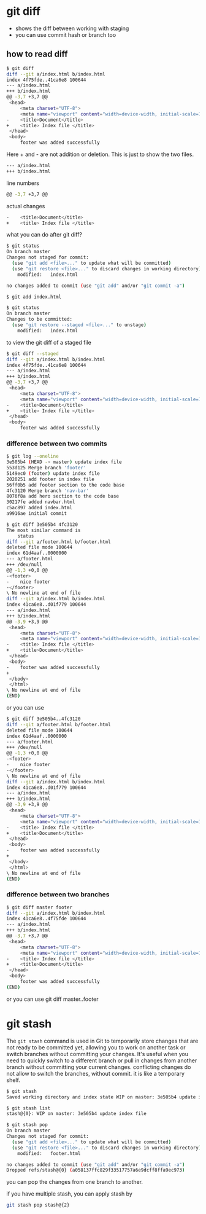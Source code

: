 # git diff
- shows the diff between working with staging 
- you can use commit hash or branch too

## how to read diff
```sh
$ git diff
diff --git a/index.html b/index.html
index 4f75fde..41ca6e8 100644
--- a/index.html
+++ b/index.html
@@ -3,7 +3,7 @@
 <head>
     <meta charset="UTF-8">
     <meta name="viewport" content="width=device-width, initial-scale=1.0">
-    <title>Document</title>
+    <title> Index file </title>
 </head>
 <body>
     footer was added successfully
```

Here + and - are not addition or deletion. This is just to show the two files.
```sh
--- a/index.html
+++ b/index.html
```

line numbers
```sh
@@ -3,7 +3,7 @@
```

actual changes
```sh
-    <title>Document</title>
+    <title> Index file </title>
```

what you can do after git diff?
```sh
$ git status
On branch master
Changes not staged for commit:
  (use "git add <file>..." to update what will be committed)
  (use "git restore <file>..." to discard changes in working directory)
	modified:   index.html

no changes added to commit (use "git add" and/or "git commit -a")

$ git add index.html

$ git status
On branch master
Changes to be committed:
  (use "git restore --staged <file>..." to unstage)
	modified:   index.html
```

to view the git diff of a staged file
```sh
$ git diff --staged
diff --git a/index.html b/index.html
index 4f75fde..41ca6e8 100644
--- a/index.html
+++ b/index.html
@@ -3,7 +3,7 @@
 <head>
     <meta charset="UTF-8">
     <meta name="viewport" content="width=device-width, initial-scale=1.0">
-    <title>Document</title>
+    <title> Index file </title>
 </head>
 <body>
     footer was added successfully
```


### difference between two commits

```sh
$ git log --oneline
3e505b4 (HEAD -> master) update index file
553d125 Merge branch 'footer'
5149ec0 (footer) update index file
2020251 add footer in index file
56ff0b5 add footer section to the code base
4fc3120 Merge branch 'nav-bar'
8076f8a add hero section to the code base
30217fe added navbar.html
c5ac897 added index.html
a9916ae initial commit
```


```sh
$ git diff 3e505b4 4fc3120
The most similar command is
	status
diff --git a/footer.html b/footer.html
deleted file mode 100644
index 61d4aaf..0000000
--- a/footer.html
+++ /dev/null
@@ -1,3 +0,0 @@
-<footer>
-    nice footer
-</footer>
\ No newline at end of file
diff --git a/index.html b/index.html
index 41ca6e8..d01f779 100644
--- a/index.html
+++ b/index.html
@@ -3,9 +3,9 @@
 <head>
     <meta charset="UTF-8">
     <meta name="viewport" content="width=device-width, initial-scale=1.0">
-    <title> Index file </title>
+    <title>Document</title>
 </head>
 <body>
-    footer was added successfully
+
 </body>
 </html>
\ No newline at end of file
(END)
```

or you can use 
```sh
$ git diff 3e505b4..4fc3120
diff --git a/footer.html b/footer.html
deleted file mode 100644
index 61d4aaf..0000000
--- a/footer.html
+++ /dev/null
@@ -1,3 +0,0 @@
-<footer>
-    nice footer
-</footer>
\ No newline at end of file
diff --git a/index.html b/index.html
index 41ca6e8..d01f779 100644
--- a/index.html
+++ b/index.html
@@ -3,9 +3,9 @@
 <head>
     <meta charset="UTF-8">
     <meta name="viewport" content="width=device-width, initial-scale=1.0">
-    <title> Index file </title>
+    <title>Document</title>
 </head>
 <body>
-    footer was added successfully
+
 </body>
 </html>
\ No newline at end of file
(END)
```


### difference between two branches
```sh
$ git diff master footer
diff --git a/index.html b/index.html
index 41ca6e8..4f75fde 100644
--- a/index.html
+++ b/index.html
@@ -3,7 +3,7 @@
 <head>
     <meta charset="UTF-8">
     <meta name="viewport" content="width=device-width, initial-scale=1.0">
-    <title> Index file </title>
+    <title>Document</title>
 </head>
 <body>
     footer was added successfully
(END)
```

or you can use git diff master..footer

# git stash

The `git stash` command is used in Git to temporarily store changes that are not ready to be committed yet, allowing you to work on another task or switch branches without committing your changes. It's useful when you need to quickly switch to a different branch or pull in changes from another branch without committing your current changes.
conflicting changes do not allow to switch the branches, without commit.
it is like a temporary shelf.

```sh
$ git stash
Saved working directory and index state WIP on master: 3e505b4 update index file

$ git stash list
stash@{0}: WIP on master: 3e505b4 update index file

$ git stash pop
On branch master
Changes not staged for commit:
  (use "git add <file>..." to update what will be committed)
  (use "git restore <file>..." to discard changes in working directory)
	modified:   footer.html

no changes added to commit (use "git add" and/or "git commit -a")
Dropped refs/stash@{0} (a058137ffc829f33517757a6e9dcff8ffa9ec973)
```

you can pop the changes from one branch to another.

if you have multiple stash, you can apply stash by 
```sh
git stash pop stash@{2}
```

